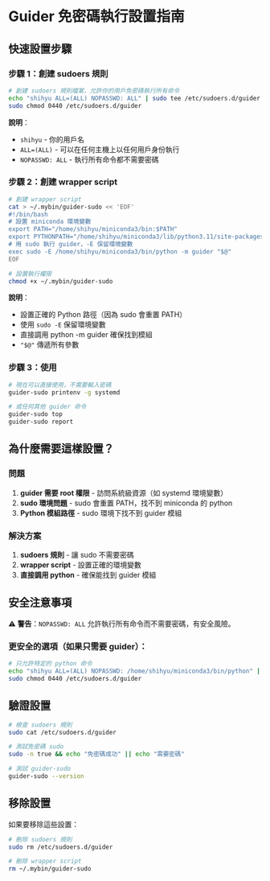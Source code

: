 # Guider 免密碼執行設置指南

## 快速設置步驟

### 步驟 1：創建 sudoers 規則
```bash
# 創建 sudoers 規則檔案，允許你的用戶免密碼執行所有命令
echo "shihyu ALL=(ALL) NOPASSWD: ALL" | sudo tee /etc/sudoers.d/guider
sudo chmod 0440 /etc/sudoers.d/guider
```

**說明**：
- `shihyu` - 你的用戶名
- `ALL=(ALL)` - 可以在任何主機上以任何用戶身份執行
- `NOPASSWD: ALL` - 執行所有命令都不需要密碼

### 步驟 2：創建 wrapper script
```bash
# 創建 wrapper script
cat > ~/.mybin/guider-sudo << 'EOF'
#!/bin/bash
# 設置 miniconda 環境變數
export PATH="/home/shihyu/miniconda3/bin:$PATH"
export PYTHONPATH="/home/shihyu/miniconda3/lib/python3.11/site-packages:$PYTHONPATH"
# 用 sudo 執行 guider，-E 保留環境變數
exec sudo -E /home/shihyu/miniconda3/bin/python -m guider "$@"
EOF

# 設置執行權限
chmod +x ~/.mybin/guider-sudo
```

**說明**：
- 設置正確的 Python 路徑（因為 sudo 會重置 PATH）
- 使用 `sudo -E` 保留環境變數
- 直接調用 python -m guider 確保找到模組
- `"$@"` 傳遞所有參數

### 步驟 3：使用
```bash
# 現在可以直接使用，不需要輸入密碼
guider-sudo printenv -g systemd

# 或任何其他 guider 命令
guider-sudo top
guider-sudo report
```

## 為什麼需要這樣設置？

### 問題
1. **guider 需要 root 權限** - 訪問系統級資源（如 systemd 環境變數）
2. **sudo 環境問題** - sudo 會重置 PATH，找不到 miniconda 的 python
3. **Python 模組路徑** - sudo 環境下找不到 guider 模組

### 解決方案
1. **sudoers 規則** - 讓 sudo 不需要密碼
2. **wrapper script** - 設置正確的環境變數
3. **直接調用 python** - 確保能找到 guider 模組

## 安全注意事項

⚠️ **警告**：`NOPASSWD: ALL` 允許執行所有命令而不需要密碼，有安全風險。

### 更安全的選項（如果只需要 guider）：
```bash
# 只允許特定的 python 命令
echo "shihyu ALL=(ALL) NOPASSWD: /home/shihyu/miniconda3/bin/python" | sudo tee /etc/sudoers.d/guider
sudo chmod 0440 /etc/sudoers.d/guider
```

## 驗證設置

```bash
# 檢查 sudoers 規則
sudo cat /etc/sudoers.d/guider

# 測試免密碼 sudo
sudo -n true && echo "免密碼成功" || echo "需要密碼"

# 測試 guider-sudo
guider-sudo --version
```

## 移除設置

如果要移除這些設置：
```bash
# 刪除 sudoers 規則
sudo rm /etc/sudoers.d/guider

# 刪除 wrapper script
rm ~/.mybin/guider-sudo
```